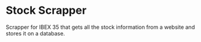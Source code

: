 # Stock Scrapper

Scrapper for IBEX 35 that gets all the stock information from a website and stores it on a database.

